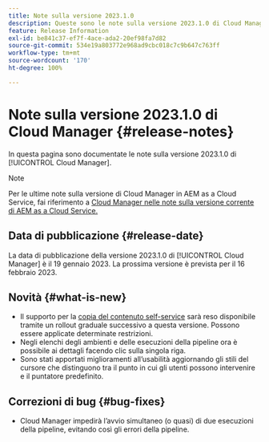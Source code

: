 ```yaml
---
title: Note sulla versione 2023.1.0
description: Queste sono le note sulla versione 2023.1.0 di Cloud Manager.
feature: Release Information
exl-id: be841c37-ef7f-4ace-ada2-20ef98fa7d82
source-git-commit: 534e19a803772e968ad9cbc018c7c9b647c763ff
workflow-type: tm+mt
source-wordcount: '170'
ht-degree: 100%

---
```


# Note sulla versione 2023.1.0 di Cloud Manager {#release-notes}

In questa pagina sono documentate le note sulla versione 2023.1.0 di [!UICONTROL Cloud Manager].

>[!NOTE]
>
>Per le ultime note sulla versione di Cloud Manager in AEM as a Cloud Service, fai riferimento a [Cloud Manager nelle note sulla versione corrente di AEM as a Cloud Service.](https://experienceleague.adobe.com/docs/experience-manager-cloud-service/content/implementing/using-cloud-manager/release-notes-cloud-manager/release-notes-cm-current.html?lang=it)

## Data di pubblicazione {#release-date}

La data di pubblicazione della versione 2023.1.0 di [!UICONTROL Cloud Manager] è il 19 gennaio 2023. La prossima versione è prevista per il 16 febbraio 2023.

## Novità {#what-is-new}

* Il supporto per la [copia del contenuto self-service](/help/using/content-copy.md) sarà reso disponibile tramite un rollout graduale successivo a questa versione. Possono essere applicate determinate restrizioni.
* Negli elenchi degli ambienti e delle esecuzioni della pipeline ora è possibile ai dettagli facendo clic sulla singola riga.
* Sono stati apportati miglioramenti all’usabilità aggiornando gli stili del cursore che distinguono tra il punto in cui gli utenti possono intervenire e il puntatore predefinito.

## Correzioni di bug {#bug-fixes}

* Cloud Manager impedirà l’avvio simultaneo (o quasi) di due esecuzioni della pipeline, evitando così gli errori della pipeline.
